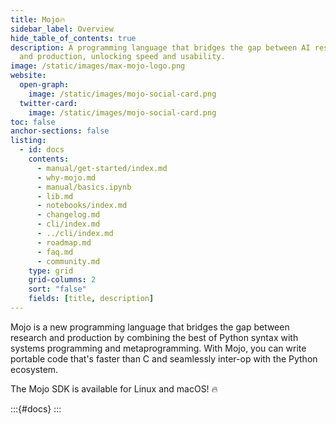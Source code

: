 ```yaml
---
title: Mojo🔥
sidebar_label: Overview
hide_table_of_contents: true
description: A programming language that bridges the gap between AI research
  and production, unlocking speed and usability.
image: /static/images/max-mojo-logo.png
website:
  open-graph:
    image: /static/images/mojo-social-card.png
  twitter-card:
    image: /static/images/mojo-social-card.png
toc: false
anchor-sections: false
listing:
  - id: docs
    contents:
      - manual/get-started/index.md
      - why-mojo.md
      - manual/basics.ipynb
      - lib.md
      - notebooks/index.md
      - changelog.md
      - cli/index.md
      - ../cli/index.md
      - roadmap.md
      - faq.md
      - community.md
    type: grid
    grid-columns: 2
    sort: "false"
    fields: [title, description]
---
```


Mojo is a new programming language that bridges the gap between research and
production by combining the best of Python syntax with systems programming and
metaprogramming. With Mojo, you can write portable code that's faster than C
and seamlessly inter-op with the Python ecosystem.

The Mojo SDK is available for Linux and macOS! 🔥

:::{#docs}
:::
